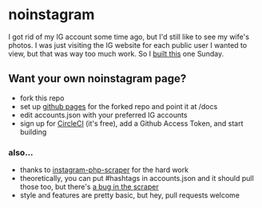 # noinstagram

I got rid of my IG account some time ago, but I'd still like to see my wife's photos. I was just visiting the IG website for each public user I wanted to view, but that was way too much work. So I [built this](https://datvance.github.io/noinstagram/) one Sunday.

## Want your own noinstagram page?

- fork this repo
- set up [github pages](https://pages.github.com) for the forked repo and point it at /docs
- edit accounts.json with your preferred IG accounts
- sign up for [CircleCI](https://circleci.com) (it's free), add a Github Access Token, and start building

### also...

- thanks to [instagram-php-scraper](https://github.com/postaddictme/instagram-php-scraper) for the hard work
- theoretically, you can put #hashtags in accounts.json and it should pull those too, but there's [a bug in the scraper](https://github.com/postaddictme/instagram-php-scraper/issues/444)
- style and features are pretty basic, but hey, pull requests welcome